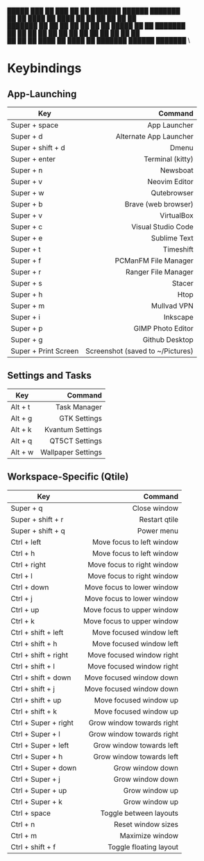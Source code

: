  █████  ███    ██ ███    ██ ██ ███████      ██████  ███████ \
██   ██ ████   ██ ████   ██ ██ ██          ██    ██ ██ \
███████ ██ ██  ██ ██ ██  ██ ██ █████       ██    ██ ███████ \
██   ██ ██  ██ ██ ██  ██ ██ ██ ██          ██    ██      ██ \
██   ██ ██   ████ ██   ████ ██ ███████      ██████  ███████ \


# Keybindings

## App-Launching

| Key               	|                         Command 	|
|-------------------	|--------------------------------:	|
| Super + space     	|                     App Launcher 	|
| Super + d         	|           Alternate App Launcher 	|
| Super + shift + d 	|                            Dmenu 	|
| Super + enter     	|                 Terminal (kitty) 	|
| Super + n         	|                         Newsboat 	|
| Super + v         	|                    Neovim Editor 	|
| Super + w         	|                      Qutebrowser 	|
| Super + b         	|              Brave (web browser) 	|
| Super + v         	|                       VirtualBox 	|
| Super + c         	|               Visual Studio Code 	|
| Super + e         	|                     Sublime Text 	|
| Super + t         	|                        Timeshift 	|
| Super + f         	|             PCManFM File Manager 	|
| Super + r         	|              Ranger File Manager 	|
| Super + s         	|                           Stacer 	|
| Super + h         	|                             Htop 	|
| Super + m         	|                      Mullvad VPN 	|
| Super + i         	|                         Inkscape 	|
| Super + p            	|                GIMP Photo Editor 	|
| Super + g            	|                   Github Desktop 	|
| Super + Print Screen 	| Screenshot (saved to ~/Pictures) 	|


## Settings and Tasks

| Key     	|            Command 	|
|---------	|-------------------:	|
| Alt + t 	|       Task Manager 	|
| Alt + g 	|       GTK Settings 	|
| Alt + k 	|   Kvantum Settings 	|
| Alt + q 	|     QT5CT Settings 	|
| Alt + w 	| Wallpaper Settings 	|


## Workspace-Specific (Qtile)

| Key               	|                    Command 	|
|-------------------	|---------------------------:	|
| Super + q         	|               Close window 	|
| Super + shift + r 	|              Restart qtile 	|
| Super + shift + q 	|                 Power menu 	|
| Ctrl + left          	|  Move focus to left window 	|
| Ctrl + h             	|  Move focus to left window 	|
| Ctrl + right         	| Move focus to right window 	|
| Ctrl + l             	| Move focus to right window 	|
| Ctrl + down          	| Move focus to lower window 	|
| Ctrl + j             	| Move focus to lower window 	|
| Ctrl + up            	| Move focus to upper window 	|
| Ctrl + k             	| Move focus to upper window 	|
| Ctrl + shift + left  	|   Move focused window left 	|
| Ctrl + shift + h     	|   Move focused window left 	|
| Ctrl + shift + right 	|  Move focused window right 	|
| Ctrl + shift + l     	|  Move focused window right 	|
| Ctrl + shift + down  	|   Move focused window down 	|
| Ctrl + shift + j     	|   Move focused window down 	|
| Ctrl + shift + up    	|     Move focused window up 	|
| Ctrl + shift + k     	|     Move focused window up 	|
| Ctrl + Super + right 	|  Grow window towards right 	|
| Ctrl + Super + l     	|  Grow window towards right 	|
| Ctrl + Super + left  	|   Grow window towards left 	|
| Ctrl + Super + h     	|   Grow window towards left 	|
| Ctrl + Super + down  	|           Grow window down 	|
| Ctrl + Super + j     	|           Grow window down 	|
| Ctrl + Super + up    	|             Grow window up 	|
| Ctrl + Super + k     	|             Grow window up 	|
| Ctrl + space         	|     Toggle between layouts 	|
| Ctrl + n             	|         Reset window sizes 	|
| Ctrl + m             	|            Maximize window 	|
| Ctrl + shift + f     	|     Toggle floating layout 	|
